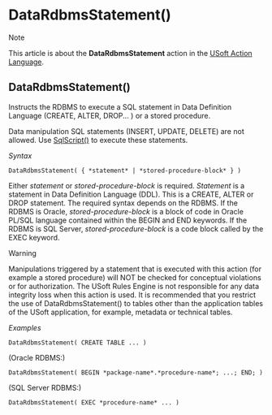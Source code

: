 # DataRdbmsStatement()



> [!NOTE]
> This article is about the **DataRdbmsStatement** action in the [USoft Action Language](/docs/Task%20flow/Action%20Language%20reference/USoft%20Action%20Language.md).

## **DataRdbmsStatement()**

Instructs the RDBMS to execute a SQL statement in Data Definition Language (CREATE, ALTER, DROP... ) or a stored procedure.

Data manipulation SQL statements (INSERT, UPDATE, DELETE) are not allowed. Use [SqlScript()](https://developer.usoft.com/documentation/91doc/htm_sqlscript__.htm) to execute these statements.

*Syntax*

```
DataRdbmsStatement( { *statement* | *stored-procedure-block* } )
```

Either *statement* or *stored-procedure-block* is required. *Statement* is a statement in Data Definition Language (DDL). This is a CREATE, ALTER or DROP statement. The required syntax depends on the RDBMS. If the RDBMS is Oracle, *stored-procedure-block* is a block of code in Oracle PL/SQL language contained within the BEGIN and END keywords. If the RDBMS is SQL Server, *stored-procedure-block* is a code block called by the EXEC keyword.

> [!WARNING]
> Manipulations triggered by a statement that is executed with this action (for example a stored procedure) will NOT be checked for conceptual violations or for authorization. The USoft Rules Engine is not responsible for any data integrity loss when this action is used. It is recommended that you restrict the use of DataRdbmsStatement() to tables other than the application tables of the USoft application, for example, metadata or technical tables.

*Examples*

```
DataRdbmsStatement( CREATE TABLE ... )
```

(Oracle RDBMS:)

```
DataRdbmsStatement( BEGIN *package-name*.*procedure-name*; ...; END; )
```

(SQL Server RDBMS:)

```
DataRdbmsStatement( EXEC *procedure-name* ... )
```

 